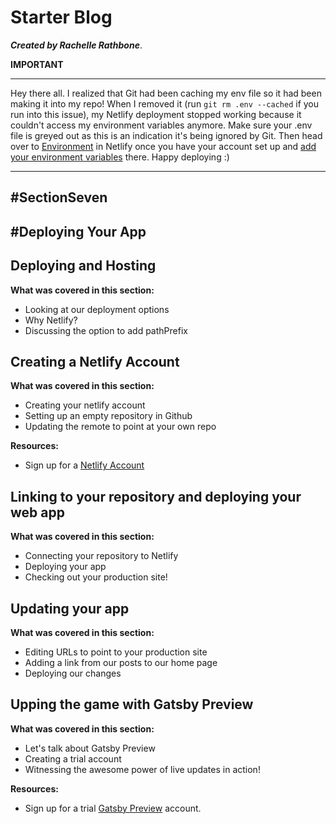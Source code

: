 # Starter Blog
___Created by Rachelle Rathbone___.

**IMPORTANT**
***********************
Hey there all. I realized that Git had been caching my env file so it had been making it into my repo! When I removed it (run `git rm .env --cached` if you run into this issue), my Netlify deployment stopped working because it couldn't access my environment variables anymore. Make sure your .env file is greyed out as this is an indication it's being ignored by Git. Then head over to [Environment](https://app.netlify.com/sites/rachellerathbone/settings/deploys#environment) in Netlify once you have your account set up and [add your environment variables](https://www.rachellerathbone.com/netlify-environment-variables) there. Happy deploying :)
***********************

## #SectionSeven
## #Deploying Your App

## Deploying and Hosting
**What was covered in this section:**
- Looking at our deployment options
- Why Netlify?
- Discussing the option to add pathPrefix

## Creating a Netlify Account
**What was covered in this section:**
- Creating your netlify account
- Setting up an empty repository in Github
- Updating the remote to point at your own repo

**Resources:**
- Sign up for a [Netlify Account](https://app.netlify.com/signup)

## Linking to your repository and deploying your web app
**What was covered in this section:**
- Connecting your repository to Netlify
- Deploying your app
- Checking out your production site!

## Updating your app
**What was covered in this section:**
- Editing URLs to point to your production site
- Adding a link from our posts to our home page
- Deploying our changes

## Upping the game with Gatsby Preview
**What was covered in this section:**
- Let's talk about Gatsby Preview
- Creating a trial account
- Witnessing the awesome power of live updates in action!

**Resources:**
- Sign up for a trial [Gatsby Preview](https://www.gatsbyjs.com/dashboard/login) account.
